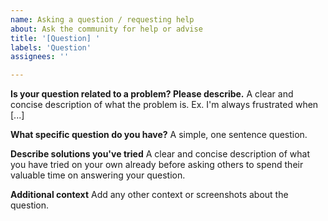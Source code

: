 ```yaml
---
name: Asking a question / requesting help
about: Ask the community for help or advise
title: '[Question] '
labels: 'Question'
assignees: ''

---
```


**Is your question related to a problem? Please describe.**
A clear and concise description of what the problem is. Ex. I'm always frustrated when [...]

**What specific question do you have?**
A simple, one sentence question.

**Describe solutions you've tried**
A clear and concise description of what you have tried on your own already before asking others to spend their valuable time on answering your question.

**Additional context**
Add any other context or screenshots about the question.
